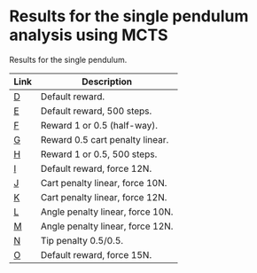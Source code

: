 # Results for the single pendulum analysis using MCTS

Results for the single pendulum.

| Link                   | Description                      |
| ---------------------- | -------------------------------- |
| [D](Plots_fig_sp_D.md) | Default reward.                  |
| [E](Plots_fig_sp_E.md) | Default reward, 500 steps.       |
| [F](Plots_fig_sp_F.md) | Reward 1 or 0.5 (half-way).      |
| [G](Plots_fig_sp_G.md) | Reward 0.5 cart penalty linear.  |
| [H](Plots_fig_sp_H.md) | Reward 1 or 0.5, 500 steps.      |
| [I](Plots_fig_sp_I.md) | Default reward, force 12N.       |
| [J](Plots_fig_sp_J.md) | Cart penalty linear, force 10N.  |
| [K](Plots_fig_sp_K.md) | Cart penalty linear, force 12N.  |
| [L](Plots_fig_sp_L.md) | Angle penalty linear, force 10N. |
| [M](Plots_fig_sp_M.md) | Angle penalty linear, force 12N. |
| [N](Plots_fig_sp_N.md) | Tip penalty 0.5/0.5.             |
| [O](Plots_fig_sp_O.md) | Default reward, force 15N.       |